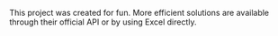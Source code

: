 This project was created for fun. More efficient solutions are available through their official API or by using Excel directly.